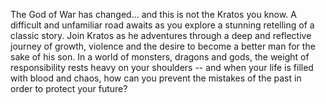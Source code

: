 The God of War has changed... and this is not the Kratos you know. A difficult and unfamiliar road awaits as you explore a stunning retelling of a classic story. Join Kratos as he adventures through a deep and reflective journey of growth, violence and the desire to become a better man for the sake of his son. In a world of monsters, dragons and gods, the weight of responsibility rests heavy on your shoulders -- and when your life is filled with blood and chaos, how can you prevent the mistakes of the past in order to protect your future?

